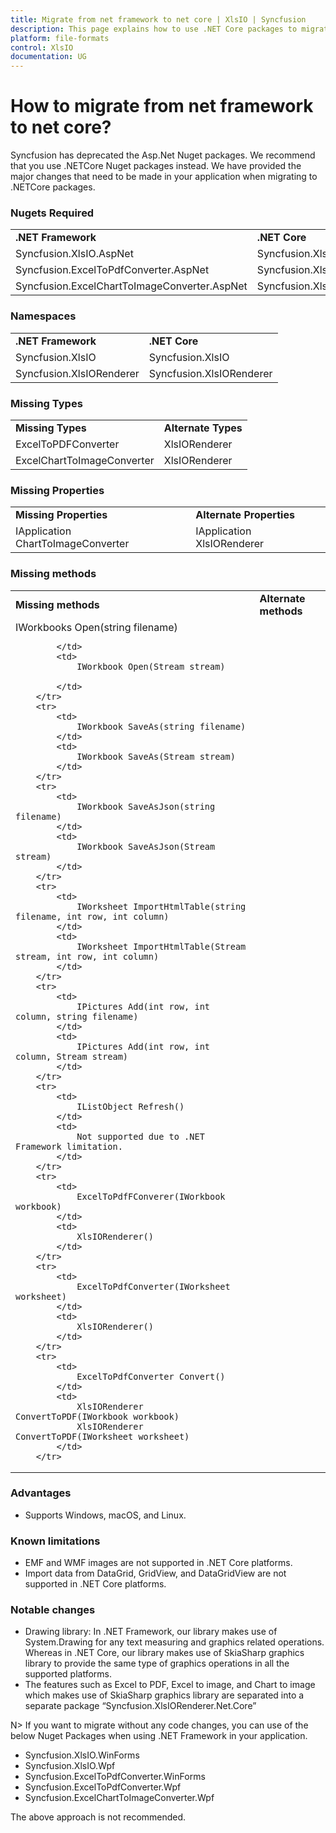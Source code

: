```yaml
---
title: Migrate from net framework to net core | XlsIO | Syncfusion
description: This page explains how to use .NET Core packages to migrate from .NET Framework to .NET Core
platform: file-formats
control: XlsIO
documentation: UG
---
```


# How to migrate from net framework to net core?

Syncfusion has deprecated the Asp.Net Nuget packages. We recommend that you use .NETCore Nuget packages instead. We have provided the major changes that need to be made in your application when migrating to .NETCore packages.

### Nugets Required
<table>
        <tr>
            <td>
                <b>.NET Framework</b>
            </td>
            <td>
                <b>.NET Core</b>
            </td>
        </tr>
        <tr>
            <td>
                Syncfusion.XlsIO.AspNet
            </td>
            <td>
                Syncfusion.XlsIO.Net.Core
            </td>
        </tr>
        <tr>
            <td>
                Syncfusion.ExcelToPdfConverter.AspNet
            </td>
            <td>
                Syncfusion.XlsIORenderer
            </td>
        </tr>
        <tr>
            <td>
                Syncfusion.ExcelChartToImageConverter.AspNet
            </td>
            <td>
                Syncfusion.XlsIORenderer
            </td>
        </tr>
</table>

### Namespaces

<table>
        <tr>
            <td>
                <b>.NET Framework</b> 
            </td>
            <td>
                <b>.NET Core</b> 
            </td>
        </tr>
        <tr>
            <td>
                Syncfusion.XlsIO 
            </td>
            <td>
                Syncfusion.XlsIO 
            </td>
        </tr>
        <tr>
            <td>
                Syncfusion.XlsIORenderer 
            </td>
            <td>
                Syncfusion.XlsIORenderer 
            </td>
        </tr>
</table>

### Missing Types
<table>
        <tr>
            <td>
                <b>Missing Types</b> 
            </td>
            <td>
                <b>Alternate Types</b> 
            </td>
        </tr>
        <tr>
            <td>
                ExcelToPDFConverter 
            </td>
            <td>
                XlsIORenderer 
            </td>
        </tr>
        <tr>
            <td>
                ExcelChartToImageConverter 
            </td>
            <td>
                XlsIORenderer 
            </td>
        </tr>
</table>


### Missing Properties
<table>
        <tr>
            <td>
                <b>Missing Properties</b> 
            </td>
            <td>
                <b>Alternate Properties</b> 
            </td>
        </tr>
        <tr>
            <td>
                IApplication ChartToImageConverter 
            </td>
            <td>
                IApplication XlsIORenderer 
            </td>
        </tr>
</table>

### Missing methods
<table>
        <tr>
            <td>
                <b>Missing methods</b> 
            </td>
            <td>
                <b>Alternate methods</b> 
            </td>
        </tr>
        <tr>
            <td>
                IWorkbooks Open(string filename) 
                  
            </td>
            <td>
                IWorkbook Open(Stream stream) 
                  
            </td>
        </tr>
        <tr>
            <td>
                IWorkbook SaveAs(string filename) 
            </td>
            <td>
                IWorkbook SaveAs(Stream stream) 
            </td>
        </tr>
        <tr>
            <td>
                IWorkbook SaveAsJson(string filename) 
            </td>
            <td>
                IWorkbook SaveAsJson(Stream stream) 
            </td>
        </tr>
        <tr>
            <td>
                IWorksheet ImportHtmlTable(string filename, int row, int column) 
            </td>
            <td>
                IWorksheet ImportHtmlTable(Stream stream, int row, int column) 
            </td>
        </tr>
        <tr>
            <td>
                IPictures Add(int row, int column, string filename) 
            </td>
            <td>
                IPictures Add(int row, int column, Stream stream) 
            </td>
        </tr>
        <tr>
            <td>
                IListObject Refresh() 
            </td>
            <td>
                Not supported due to .NET Framework limitation. 
            </td>
        </tr>
        <tr>
            <td>
                ExcelToPdfFConverer(IWorkbook workbook) 
            </td>
            <td>
                XlsIORenderer() 
            </td>
        </tr>
        <tr>
            <td>
                ExcelToPdfConverter(IWorksheet worksheet) 
            </td>
            <td>
                XlsIORenderer() 
            </td>
        </tr>
        <tr>
            <td>
                ExcelToPdfConverter Convert() 
            </td>
            <td>
                XlsIORenderer ConvertToPDF(IWorkbook workbook) 
                XlsIORenderer ConvertToPDF(IWorksheet worksheet) 
            </td>
        </tr>
</table>


### Advantages
*	Supports Windows, macOS, and Linux.

### Known limitations
*	EMF and WMF images are not supported in .NET Core platforms.
*	Import data from DataGrid, GridView, and DataGridView are not supported in .NET Core platforms.

### Notable changes
*	Drawing library: In .NET Framework, our library makes use of System.Drawing for any text measuring and graphics related operations. Whereas in .NET Core, our library makes use of SkiaSharp graphics library to provide the same type of graphics operations in all the supported platforms.
*	The features such as Excel to PDF, Excel to image, and Chart to image which makes use of SkiaSharp graphics library are separated into a separate package “Syncfusion.XlsIORenderer.Net.Core”

N> If you want to migrate without any code changes, you can use of the below Nuget Packages when using .NET Framework in your application.

*	Syncfusion.XlsIO.WinForms
*	Syncfusion.XlsIO.Wpf
*	Syncfusion.ExcelToPdfConverter.WinForms
*	Syncfusion.ExcelToPdfConverter.Wpf
*	Syncfusion.ExcelChartToImageConverter.Wpf

The above approach is not recommended.
